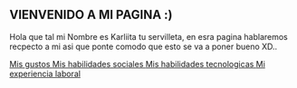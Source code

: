 ##  VIENVENIDO A MI PAGINA :)
Hola que tal mi Nombre es Karliita tu servilleta, en esra pagina hablaremos recpecto a mi asi que ponte comodo que esto se va a poner bueno XD..


[ Mis gustos ](./misgustos.md)[ Mis habilidades sociales ](./mishabilidadessociales.md)[ Mis habilidades tecnologicas ](./mishabilidadestecnologicas.md)[Mi experiencia laboral](./miexperiencialaboral.md)
